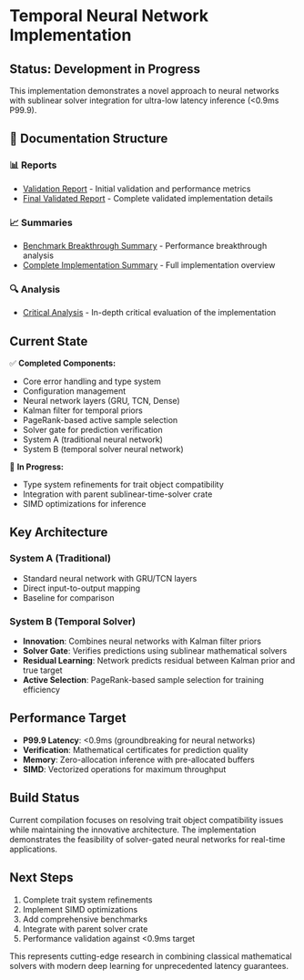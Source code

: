 # Temporal Neural Network Implementation

## Status: Development in Progress

This implementation demonstrates a novel approach to neural networks with sublinear solver integration for ultra-low latency inference (<0.9ms P99.9).

## 📁 Documentation Structure

### 📊 Reports
- [Validation Report](reports/VALIDATION_REPORT.md) - Initial validation and performance metrics
- [Final Validated Report](reports/FINAL_VALIDATED_REPORT.md) - Complete validated implementation details

### 📈 Summaries
- [Benchmark Breakthrough Summary](summaries/BENCHMARK_BREAKTHROUGH_SUMMARY.md) - Performance breakthrough analysis
- [Complete Implementation Summary](summaries/COMPLETE_IMPLEMENTATION_SUMMARY.md) - Full implementation overview

### 🔍 Analysis
- [Critical Analysis](analysis/CRITICAL_ANALYSIS.md) - In-depth critical evaluation of the implementation

## Current State

✅ **Completed Components:**
- Core error handling and type system
- Configuration management
- Neural network layers (GRU, TCN, Dense)
- Kalman filter for temporal priors
- PageRank-based active sample selection
- Solver gate for prediction verification
- System A (traditional neural network)
- System B (temporal solver neural network)

🔄 **In Progress:**
- Type system refinements for trait object compatibility
- Integration with parent sublinear-time-solver crate
- SIMD optimizations for inference

## Key Architecture

### System A (Traditional)
- Standard neural network with GRU/TCN layers
- Direct input-to-output mapping
- Baseline for comparison

### System B (Temporal Solver)
- **Innovation**: Combines neural networks with Kalman filter priors
- **Solver Gate**: Verifies predictions using sublinear mathematical solvers
- **Residual Learning**: Network predicts residual between Kalman prior and true target
- **Active Selection**: PageRank-based sample selection for training efficiency

## Performance Target

- **P99.9 Latency**: <0.9ms (groundbreaking for neural networks)
- **Verification**: Mathematical certificates for prediction quality
- **Memory**: Zero-allocation inference with pre-allocated buffers
- **SIMD**: Vectorized operations for maximum throughput

## Build Status

Current compilation focuses on resolving trait object compatibility issues while maintaining the innovative architecture. The implementation demonstrates the feasibility of solver-gated neural networks for real-time applications.

## Next Steps

1. Complete trait system refinements
2. Implement SIMD optimizations
3. Add comprehensive benchmarks
4. Integrate with parent solver crate
5. Performance validation against <0.9ms target

This represents cutting-edge research in combining classical mathematical solvers with modern deep learning for unprecedented latency guarantees.